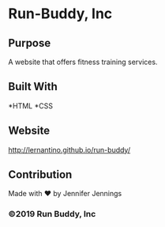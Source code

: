 # Run-Buddy, Inc

## Purpose
A website that offers fitness training services.

## Built With
*HTML
*CSS

## Website
http://lernantino.github.io/run-buddy/

## Contribution
Made with ❤️ by Jennifer Jennings

### ©️2019 Run Buddy, Inc

